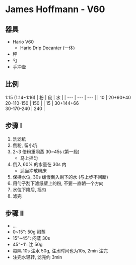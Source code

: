 # James Hoffmann - V60

## 器具

- Hario V60
  - Hario Drip Decanter (一体)
- 秤
- 勺
- 手冲壶

## 比例

1:15 (1:14~1:16)
|  粉 |            段           |  水 |
| --- |           ---           | --- |
|  10 |  20+90+40<br>20-110-150 | 150 |
|  15 | 30+144+66<br>30-170-240 | 240 |

## 步骤 I

1. 洗滤纸
2. 倒粉, 留小坑
3. 2~3 倍粉重闷蒸 30~45s (第一段)
   - 马上摇匀
4. 倒入 60% 的水量在 30s 内
   - 适当冲散粉床
5. 保持水位, 30s 缓慢倒入剩下的水 (与上步不间断)
6. 用勺子刮下滤纸壁上的粉, 不要一直朝一个方向
7. 水位下降后, 摇匀
8. 滤完

## 步骤 II

- ...
- 0~15": 50g 闷蒸
- 15"~45": 闷蒸 30s
- 45"~1': 注 50g
- 每隔 10s 注水 50g, 注水时间也为10s, 2min 注完
- 注完水轻转, 滤完约 3min